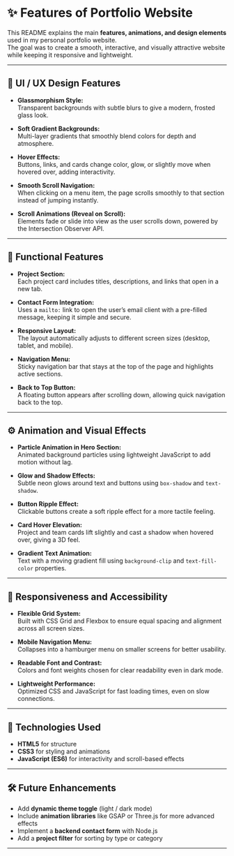 # ✨ Features of Portfolio Website

This README explains the main **features, animations, and design elements** used in my personal portfolio website.  
The goal was to create a smooth, interactive, and visually attractive website while keeping it responsive and lightweight.

---

## 🎨 UI / UX Design Features

- **Glassmorphism Style:**  
  Transparent backgrounds with subtle blurs to give a modern, frosted glass look.

- **Soft Gradient Backgrounds:**  
  Multi-layer gradients that smoothly blend colors for depth and atmosphere.

- **Hover Effects:**  
  Buttons, links, and cards change color, glow, or slightly move when hovered over, adding interactivity.

- **Smooth Scroll Navigation:**  
  When clicking on a menu item, the page scrolls smoothly to that section instead of jumping instantly.

- **Scroll Animations (Reveal on Scroll):**  
  Elements fade or slide into view as the user scrolls down, powered by the Intersection Observer API.

---

## 🧩 Functional Features

- **Project Section:**  
  Each project card includes titles, descriptions, and links that open in a new tab.

- **Contact Form Integration:**  
  Uses a `mailto:` link to open the user’s email client with a pre-filled message, keeping it simple and secure.

- **Responsive Layout:**  
  The layout automatically adjusts to different screen sizes (desktop, tablet, and mobile).

- **Navigation Menu:**  
  Sticky navigation bar that stays at the top of the page and highlights active sections.

- **Back to Top Button:**  
  A floating button appears after scrolling down, allowing quick navigation back to the top.

---

## ⚙️ Animation and Visual Effects

- **Particle Animation in Hero Section:**  
  Animated background particles using lightweight JavaScript to add motion without lag.

- **Glow and Shadow Effects:**  
  Subtle neon glows around text and buttons using `box-shadow` and `text-shadow`.

- **Button Ripple Effect:**  
  Clickable buttons create a soft ripple effect for a more tactile feeling.

- **Card Hover Elevation:**  
  Project and team cards lift slightly and cast a shadow when hovered over, giving a 3D feel.

- **Gradient Text Animation:**  
  Text with a moving gradient fill using `background-clip` and `text-fill-color` properties.

---

## 📱 Responsiveness and Accessibility

- **Flexible Grid System:**  
  Built with CSS Grid and Flexbox to ensure equal spacing and alignment across all screen sizes.

- **Mobile Navigation Menu:**  
  Collapses into a hamburger menu on smaller screens for better usability.

- **Readable Font and Contrast:**  
  Colors and font weights chosen for clear readability even in dark mode.

- **Lightweight Performance:**  
  Optimized CSS and JavaScript for fast loading times, even on slow connections.

---

## 🧠 Technologies Used

- **HTML5** for structure  
- **CSS3** for styling and animations  
- **JavaScript (ES6)** for interactivity and scroll-based effects  

---

## 🛠 Future Enhancements

- Add **dynamic theme toggle** (light / dark mode)  
- Include **animation libraries** like GSAP or Three.js for more advanced effects  
- Implement a **backend contact form** with Node.js  
- Add a **project filter** for sorting by type or category  

---
